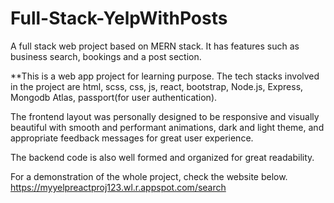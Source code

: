 # Full-Stack-YelpWithPosts
A full stack web project based on MERN stack. It has features such as business search, bookings and a post section.

**This is a web app project for learning purpose. The tech stacks involved in the project are html, scss, css, js, react, bootstrap, Node.js, Express, 
Mongodb Atlas, passport(for user authentication). 

The frontend layout was personally designed to be responsive and visually beautiful with smooth and performant animations, dark and light theme, and 
appropriate feedback messages for great user experience. 

The backend code is also well formed and organized for great readability.

For a demonstration of the whole project, check the website below.
https://myyelpreactproj123.wl.r.appspot.com/search
